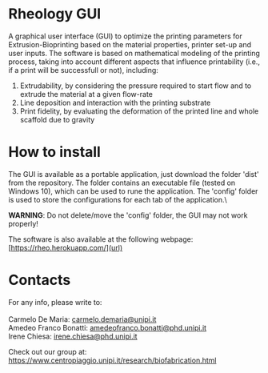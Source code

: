 # Rheology GUI

A graphical user interface (GUI) to optimize the printing parameters for Extrusion-Bioprinting based on the material properties, printer set-up and user inputs. The software is based on mathematical modeling of the printing process, taking into account different aspects that influence printability (i.e., if a print will be successfull or not), including:
1. Extrudability, by considering the pressure required to start flow and to extrude the material at a given flow-rate
2. Line deposition and interaction with the printing substrate
3. Print fidelity, by evaluating the deformation of the printed line and whole scaffold due to gravity

# How to install
The GUI is available as a portable application, just download the folder 'dist' from the repository.
The folder contains an executable file (tested on Windows 10), which can be used to rune the application. The 'config' folder is used to store the configurations for each tab of the application.\

**WARNING**: Do not delete/move the 'config' folder, the GUI may not work properly!

The software is also available at the following webpage: [https://rheo.herokuapp.com/](url)

# Contacts
For any info, please write to:\
\
Carmelo De Maria: [carmelo.demaria@unipi.it](url)\
Amedeo Franco Bonatti: [amedeofranco.bonatti@phd.unipi.it](url)\
Irene Chiesa: [irene.chiesa@phd.unipi.it](url)

Check out our group at: https://www.centropiaggio.unipi.it/research/biofabrication.html
